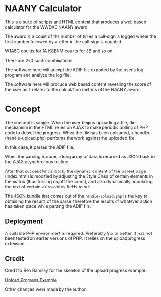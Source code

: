 # NAANY Calculator

This is a suite of scripts and HTML content that produces
a web based calculator for the WWDXC NAANY award.

The award is a count of the number of times a call-sign is logged
where the first number followed by a letter in the call-sign is counted.

W1ABC counts for 1A
K8BNM counts for 8B
and so on.

There are 260 such combinations.

The software here will accept the ADIF file exported by the user's log
program and analyze the log file.

The software here will produce web based content revealing the score of
the user as it relates to the calculation metrics of the NAANY award.

# Concept

The concept is simple.  When the user begins uploading a file, the
mechanism in the HTML relies on AJAX to make periodic polling of
PHP code to detect the progress.  When the file has been uploaded, 
a handler (handle-upload.php) performs the work against the uploaded file.

In this case, it parses the ADIF file.

When the parsing is done, a long array of data is returned as JSON back
to the AJAX asynchronous routine.   

After that successful callback, the dynamic content of the parent page
(index.html) is modified by adjusting the Style Class of certain elements
in the matrix (thus turning on/off the icons), and also dynamically populating
the text of certain `<DIV></DIV>` fields to suit.

The JSON bundle that comes out of the `handle-upload.php` is the key to
obtaining the results of the parse, therefore the results of whatever
action has taken place while parsing the ADIF file.

## Deployment

A suitable PHP environment is required.  Preferably 8.x or better.
It has not been tested on earlier versions of PHP.  It relies on the
uploadprogress extension.

## Credit

Credit to Ben Ramsey for the skeleton of the upload progress example.

[Upload Progress Example](https://github.com/php/pecl-php-uploadprogress/blob/master/examples/handle-upload.php)

Other changes were made by the author.
